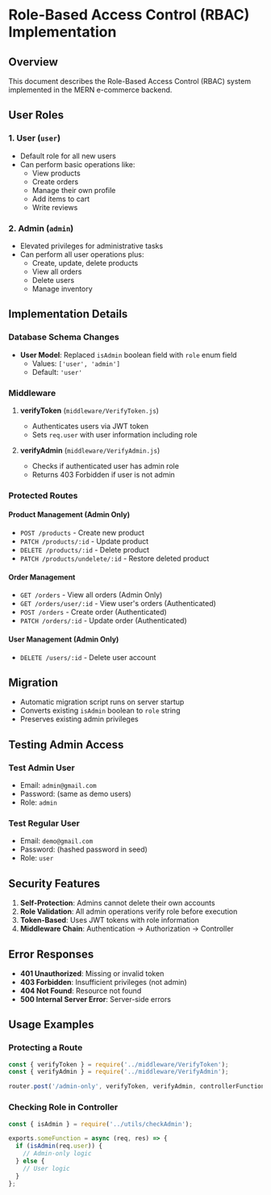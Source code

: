# Role-Based Access Control (RBAC) Implementation

## Overview

This document describes the Role-Based Access Control (RBAC) system implemented in the MERN e-commerce backend.

## User Roles

### 1. User (`user`)

- Default role for all new users
- Can perform basic operations like:
  - View products
  - Create orders
  - Manage their own profile
  - Add items to cart
  - Write reviews

### 2. Admin (`admin`)

- Elevated privileges for administrative tasks
- Can perform all user operations plus:
  - Create, update, delete products
  - View all orders
  - Delete users
  - Manage inventory

## Implementation Details

### Database Schema Changes

- **User Model**: Replaced `isAdmin` boolean field with `role` enum field
  - Values: `['user', 'admin']`
  - Default: `'user'`

### Middleware

1. **verifyToken** (`middleware/VerifyToken.js`)

   - Authenticates users via JWT token
   - Sets `req.user` with user information including role

2. **verifyAdmin** (`middleware/VerifyAdmin.js`)
   - Checks if authenticated user has admin role
   - Returns 403 Forbidden if user is not admin

### Protected Routes

#### Product Management (Admin Only)

- `POST /products` - Create new product
- `PATCH /products/:id` - Update product
- `DELETE /products/:id` - Delete product
- `PATCH /products/undelete/:id` - Restore deleted product

#### Order Management

- `GET /orders` - View all orders (Admin Only)
- `GET /orders/user/:id` - View user's orders (Authenticated)
- `POST /orders` - Create order (Authenticated)
- `PATCH /orders/:id` - Update order (Authenticated)

#### User Management (Admin Only)

- `DELETE /users/:id` - Delete user account

## Migration

- Automatic migration script runs on server startup
- Converts existing `isAdmin` boolean to `role` string
- Preserves existing admin privileges

## Testing Admin Access

### Test Admin User

- Email: `admin@gmail.com`
- Password: (same as demo users)
- Role: `admin`

### Test Regular User

- Email: `demo@gmail.com`
- Password: (hashed password in seed)
- Role: `user`

## Security Features

1. **Self-Protection**: Admins cannot delete their own accounts
2. **Role Validation**: All admin operations verify role before execution
3. **Token-Based**: Uses JWT tokens with role information
4. **Middleware Chain**: Authentication → Authorization → Controller

## Error Responses

- **401 Unauthorized**: Missing or invalid token
- **403 Forbidden**: Insufficient privileges (not admin)
- **404 Not Found**: Resource not found
- **500 Internal Server Error**: Server-side errors

## Usage Examples

### Protecting a Route

```javascript
const { verifyToken } = require('../middleware/VerifyToken');
const { verifyAdmin } = require('../middleware/VerifyAdmin');

router.post('/admin-only', verifyToken, verifyAdmin, controllerFunction);
```

### Checking Role in Controller

```javascript
const { isAdmin } = require('../utils/checkAdmin');

exports.someFunction = async (req, res) => {
  if (isAdmin(req.user)) {
    // Admin-only logic
  } else {
    // User logic
  }
};
```
